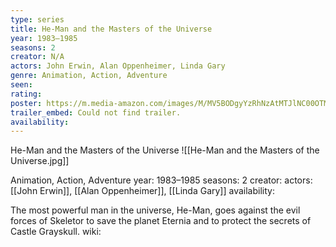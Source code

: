 ```yaml
---
type: series
title: He-Man and the Masters of the Universe
year: 1983–1985
seasons: 2
creator: N/A
actors: John Erwin, Alan Oppenheimer, Linda Gary
genre: Animation, Action, Adventure
seen:
rating: 
poster: https://m.media-amazon.com/images/M/MV5BODgyYzRhNzAtMTJlNC00OTM0LWI3M2ItNzZjYzYxZmJiOWIyL2ltYWdlL2ltYWdlXkEyXkFqcGdeQXVyNDUxNjc5NjY@._V1_SX300.jpg
trailer_embed: Could not find trailer.
availability:
---
```

He-Man and the Masters of the Universe
![[He-Man and the Masters of the Universe.jpg]]

Animation, Action, Adventure
year: 1983–1985
seasons: 2
creator: 
actors: [[John Erwin]], [[Alan Oppenheimer]], [[Linda Gary]]
availability:

The most powerful man in the universe, He-Man, goes against the evil forces of Skeletor to save the planet Eternia and to protect the secrets of Castle Grayskull.
wiki: 


